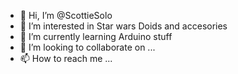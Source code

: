 - 👋 Hi, I’m @ScottieSolo
- 👀 I’m interested in Star wars Doids and accesories
- 🌱 I’m currently learning Arduino stuff
- 💞️ I’m looking to collaborate on ...
- 📫 How to reach me ...

<!---
ScottieSolo/ScottieSolo is a ✨ special ✨ repository because its `README.md` (this file) appears on your GitHub profile.
You can click the Preview link to take a look at your changes.
--->
